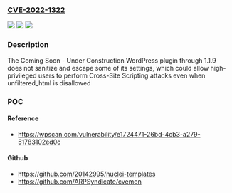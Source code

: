### [CVE-2022-1322](https://cve.mitre.org/cgi-bin/cvename.cgi?name=CVE-2022-1322)
![](https://img.shields.io/static/v1?label=Product&message=Coming%20Soon%20%E2%80%93%20Under%20Construction&color=blue)
![](https://img.shields.io/static/v1?label=Version&message=1.1.9%3C%3D%201.1.9%20&color=brighgreen)
![](https://img.shields.io/static/v1?label=Vulnerability&message=CWE-79%20Cross-Site%20Scripting%20(XSS)&color=brighgreen)

### Description

The Coming Soon - Under Construction WordPress plugin through 1.1.9 does not sanitize and escape some of its settings, which could allow high-privileged users to perform Cross-Site Scripting attacks even when unfiltered_html is disallowed

### POC

#### Reference
- https://wpscan.com/vulnerability/e1724471-26bd-4cb3-a279-51783102ed0c

#### Github
- https://github.com/20142995/nuclei-templates
- https://github.com/ARPSyndicate/cvemon

